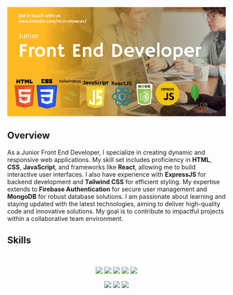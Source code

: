<img src="https://github.com/rishowrav/rishowrav/blob/main/banner.png" alt="rishowrav GitHub README header image">




## Overview
<p>As a Junior Front End Developer, I specialize in creating dynamic and responsive web applications. My skill set includes proficiency in <b>HTML</b>, <b>CSS</b>, <b>JavaScript</b>, and frameworks like <b>React</b>, allowing me to build interactive user interfaces. I also have experience with <b>ExpressJS</b> for backend development and <b> Tailwind CSS</b> for efficient styling. My expertise extends to <b>Firebase Authentication</b> for secure user management and <b>MongoDB</b> for robust database solutions. I am passionate about learning and staying updated with the latest technologies, aiming to deliver high-quality code and innovative solutions. My goal is to contribute to impactful projects within a collaborative team environment.</p>



## Skills

<br>
<p align="center">
<img src="https://github.com/mir-hussain/mir-hussain/blob/main/images/icons/HTML.png"/>
<img src="https://github.com/mir-hussain/mir-hussain/blob/main/images/icons/css.png"/>
<img src="https://github.com/mir-hussain/mir-hussain/blob/main/images/icons/JavaScript.png"/>
<img src="https://github.com/mir-hussain/mir-hussain/blob/main/images/icons/react.png"/>
<img src="https://github.com/mir-hussain/mir-hussain/blob/main/images/icons/tailwind.png"/>
</p>
<p align="center">

<img src="https://github.com/mir-hussain/mir-hussain/blob/main/images/icons/firebase.png"/>
<img src="https://github.com/mir-hussain/mir-hussain/blob/main/images/icons/express.png"/>
<img src="https://github.com/mir-hussain/mir-hussain/blob/main/images/icons/mongo.png"/>
</p>
<br/>





<!--
**rishowrav/rishowrav** is a ✨ _special_ ✨ repository because its `README.md` (this file) appears on your GitHub profile.

Here are some ideas to get you started:

- 🔭 I’m currently working on ...
- 🌱 I’m currently learning ...
- 👯 I’m looking to collaborate on ...
- 🤔 I’m looking for help with ...
- 💬 Ask me about ...
- 📫 How to reach me: ...
- 😄 Pronouns: ...
- ⚡ Fun fact: ...
-->
